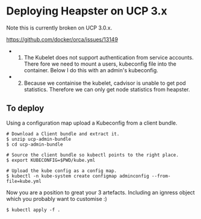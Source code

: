 # Deploying Heapster on UCP 3.x

Note this is currently broken on UCP 3.0.x.

https://github.com/docker/orca/issues/13149

- 1) The Kubelet does not support authentication from service accounts. There
fore we need to mount a users, kubeconfig file into the container. Below I 
do this with an admin's kubeconfig.


- 2) Because we containise the kubelet, cadvisor is unable to get pod 
statistics. Therefore we can only get node statistics from heapster.


## To deploy

Using a configuration map upload a Kubeconfig from a client bundle.

```
# Download a Client bundle and extract it.
$ unzip ucp-admin-bundle
$ cd ucp-admin-bundle

# Source the client bundle so kubectl points to the right place.
$ export KUBECONFIG=$PWD/kube.yml

# Upload the kube config as a config map.
$ kubectl -n kube-system create configmap adminconfig --from-file=kube.yml
```

Now you are a position to great your 3 artefacts. Including an ignress object
which you probably want to customise :)


```
$ kubectl apply -f .
```

